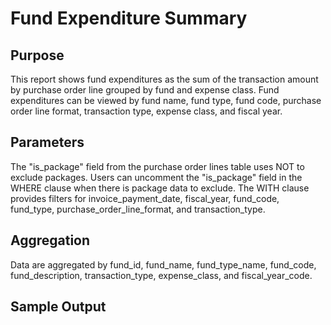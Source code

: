 # Fund Expenditure Summary

## Purpose

This report shows fund expenditures as the sum of the transaction amount by purchase order line grouped by fund and expense class. Fund expenditures can be viewed by fund name, fund type, fund code, purchase order line format, transaction type, expense class, and fiscal year. 

## Parameters
The "is_package" field from the purchase order lines table uses NOT to exclude packages. Users can uncomment the "is_package" field in the WHERE clause when there is package data to exclude. The WITH clause provides filters for invoice_payment_date, fiscal_year, fund_code, fund_type, purchase_order_line_format, and transaction_type.

## Aggregation
Data are aggregated by fund_id, fund_name, fund_type_name, fund_code, fund_description, transaction_type, expense_class, and fiscal_year_code.

## Sample Output



